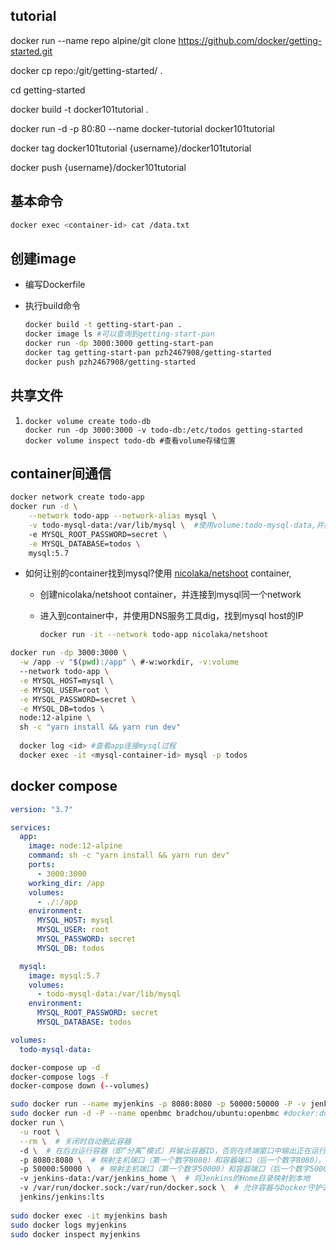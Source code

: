 ## tutorial

docker run --name repo alpine/git clone https://github.com/docker/getting-started.git

docker cp repo:/git/getting-started/ .

cd getting-started

docker build -t docker101tutorial .

docker run -d -p 80:80 --name docker-tutorial docker101tutorial

docker tag docker101tutorial {username}/docker101tutorial

docker push {username}/docker101tutorial



## 基本命令

```bash
docker exec <container-id> cat /data.txt
```

## 创建image

* 编写Dockerfile

* 执行build命令

  ``` bash
  docker build -t getting-start-pan .
  docker image ls #可以查询到getting-start-pan
  docker run -dp 3000:3000 getting-start-pan
  docker tag getting-start-pan pzh2467908/getting-started
  docker push pzh2467908/getting-started
  ```



## 共享文件

1. ```
   docker volume create todo-db
   docker run -dp 3000:3000 -v todo-db:/etc/todos getting-started
   docker volume inspect todo-db #查看volume存储位置
   
   ```

## container间通信

```bash
docker network create todo-app
docker run -d \
    --network todo-app --network-alias mysql \
    -v todo-mysql-data:/var/lib/mysql \  #使用volume:todo-mysql-data,并挂载到/var/lib/mysql；类似docker volume create
    -e MYSQL_ROOT_PASSWORD=secret \
    -e MYSQL_DATABASE=todos \
    mysql:5.7
```

* 如何让别的container找到mysql?使用 [nicolaka/netshoot](https://github.com/nicolaka/netshoot) container,

  * 创建nicolaka/netshoot container，并连接到mysql同一个network

  * 进入到container中，并使用DNS服务工具dig，找到mysql host的IP

    ``` bash
    docker run -it --network todo-app nicolaka/netshoot
    ```

``` bash
docker run -dp 3000:3000 \
  -w /app -v "$(pwd):/app" \ #-w:workdir, -v:volume
  --network todo-app \
  -e MYSQL_HOST=mysql \
  -e MYSQL_USER=root \
  -e MYSQL_PASSWORD=secret \
  -e MYSQL_DB=todos \
  node:12-alpine \
  sh -c "yarn install && yarn run dev"
  
  docker log <id> #查看app连接mysql过程
  docker exec -it <mysql-container-id> mysql -p todos
```



## docker compose

``` yaml
version: "3.7"

services:
  app:
    image: node:12-alpine
    command: sh -c "yarn install && yarn run dev"
    ports:
      - 3000:3000
    working_dir: /app
    volumes:
      - ./:/app
    environment:
      MYSQL_HOST: mysql
      MYSQL_USER: root
      MYSQL_PASSWORD: secret
      MYSQL_DB: todos

  mysql:
    image: mysql:5.7
    volumes:
      - todo-mysql-data:/var/lib/mysql
    environment: 
      MYSQL_ROOT_PASSWORD: secret
      MYSQL_DATABASE: todos

volumes:
  todo-mysql-data:
```

``` bash
docker-compose up -d
docker-compose logs -f
docker-compose down (--volumes)
```

```bash
sudo docker run --name myjenkins -p 8080:8080 -p 50000:50000 -P -v jenkins_data:/var/jenkins_home jenkins/jenkins:lts
sudo docker run -d -P --name openbmc bradchou/ubuntu:openbmc #docker:docker
docker run \
  -u root \
  --rm \  # 关闭时自动删此容器
  -d \  # 在后台运行容器（即“分离”模式）并输出容器ID，否则在终端窗口中输出正在运行的此容器的Docker日志
  -p 8080:8080 \  # 映射主机端口（第一个数字8080）和容器端口（后一个数字8080），用于HTTP访问
  -p 50000:50000 \  # 映射主机端口（第一个数字50000）和容器端口（后一个数字50000），用于连接Agent
  -v jenkins-data:/var/jenkins_home \  # 将Jenkins的Home目录映射到本地
  -v /var/run/docker.sock:/var/run/docker.sock \  # 允许容器与Docker守护进程通信
  jenkins/jenkins:lts
 
sudo docker exec -it myjenkins bash
sudo docker logs myjenkins
sudo docker inspect myjenkins
```

